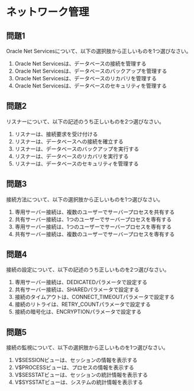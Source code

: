 # ネットワーク管理

## 問題1
Oracle Net Servicesについて、以下の選択肢から正しいものを1つ選びなさい。

1. Oracle Net Servicesは、データベースの接続を管理する
2. Oracle Net Servicesは、データベースのバックアップを管理する
3. Oracle Net Servicesは、データベースのリカバリを管理する
4. Oracle Net Servicesは、データベースのセキュリティを管理する

## 問題2
リスナーについて、以下の記述のうち正しいものを2つ選びなさい。

1. リスナーは、接続要求を受け付ける
2. リスナーは、データベースへの接続を確立する
3. リスナーは、データベースのバックアップを実行する
4. リスナーは、データベースのリカバリを実行する
5. リスナーは、データベースのセキュリティを管理する

## 問題3
接続方法について、以下の選択肢から正しいものを1つ選びなさい。

1. 専用サーバー接続は、複数のユーザーでサーバープロセスを共有する
2. 共有サーバー接続は、1つのユーザーでサーバープロセスを専有する
3. 専用サーバー接続は、1つのユーザーでサーバープロセスを専有する
4. 共有サーバー接続は、複数のユーザーでサーバープロセスを専有する

## 問題4
接続の設定について、以下の記述のうち正しいものを2つ選びなさい。

1. 専用サーバー接続は、DEDICATEDパラメータで設定する
2. 共有サーバー接続は、SHAREDパラメータで設定する
3. 接続のタイムアウトは、CONNECT_TIMEOUTパラメータで設定する
4. 接続のリトライは、RETRY_COUNTパラメータで設定する
5. 接続の暗号化は、ENCRYPTIONパラメータで設定する

## 問題5
接続の監視について、以下の選択肢から正しいものを1つ選びなさい。

1. V$SESSIONビューは、セッションの情報を表示する
2. V$PROCESSビューは、プロセスの情報を表示する
3. V$SESSTATビューは、セッションの統計情報を表示する
4. V$SYSSTATビューは、システムの統計情報を表示する 